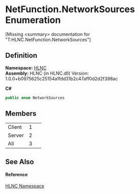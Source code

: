 # NetFunction.NetworkSources Enumeration


\[Missing &lt;summary&gt; documentation for "T:HLNC.NetFunction.NetworkSources"\]



## Definition
**Namespace:** <a href="N_HLNC">HLNC</a>  
**Assembly:** HLNC (in HLNC.dll) Version: 1.0.0+b0975625c25154a1fdd31b2c47aff0d2d2f398ac

**C#**
``` C#
public enum NetworkSources
```



## Members
<table>
<tr>
<td>Client</td>
<td>1</td>
<td> </td></tr>
<tr>
<td>Server</td>
<td>2</td>
<td> </td></tr>
<tr>
<td>All</td>
<td>3</td>
<td> </td></tr>
</table>

## See Also


#### Reference
<a href="N_HLNC">HLNC Namespace</a>  
